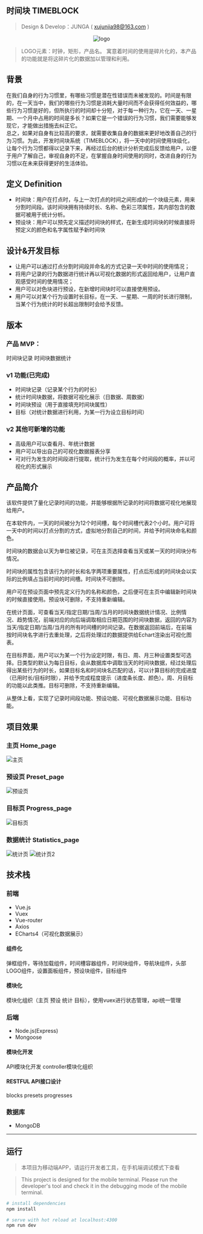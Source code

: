 ## 时间块 TIMEBLOCK
> Design & Develop：JUNGA ( xujunjia98@163.com )

<div align=center>

![logo](./photos/logo.png)

</div>

> LOGO元素：时钟，矩形，产品名。 寓意着时间的使用是碎片化的，本产品的功能就是将这碎片化的数据加以管理和利用。

## 背景

 在我们自身的行为习惯里，有哪些习惯是潜在性错误而未被发现的。时间是有限的，在一天当中，我们的哪些行为习惯是消耗大量时间而不会获得任何效益的，哪些行为习惯是好的，但所执行的时间却十分短，对于每一种行为，它在一天、一星期、一个月中占用的时间是多长？如果它是一个错误的行为习惯，我们需要能够发现它，才能做出措施去纠正它。  
 总之，如果对自身有比较高的要求，就需要收集自身的数据来更好地改善自己的行为习惯。为此，开发时间块系统（TIMEBLOCK），将一天中的时间使用块级化，让每个行为习惯都得以记录下来，再经过后台的统计分析完成后反馈给用户，以便于用户了解自己，审视自身的不足，在掌握自身时间使用的同时，改进自身的行为习惯以在未来获得更好的生活体验。 

## 定义 Definition

- 时间块：用户在打点时，与上一次打点的时间之间形成的一个块级元素，用来分割时间段。该时间块拥有持续时长、名称、色彩三项属性，其内部包含的数据可被用于统计分析。
- 预设块：用户可以预先定义描述时间块的样式，在新生成时间块的时候直接将预定义的颜色和名字属性赋予新时间块

## 设计&开发目标
- 让用户可以通过打点分割时间段并命名的方式记录一天中时间的使用情况；
- 将用户记录的行为数据进行统计再以可视化数据的形式返回给用户，让用户直观感受时间的使用情况；
- 用户可以对色块进行预设，在新增时间块时可以直接使用预设。
- 用户可以对某个行为设置时长目标，在一天、一星期、一周的时长进行限制，当某个行为统计的时长超出限制时会给予反馈。

## 版本
### 产品 MVP：
时间块记录 时间块数据统计

### v1 功能(已完成)
- 时间块记录（记录某个行为的时长）
- 统计时间块数据，将数据可视化展示（日数据、周数据）
- 时间块预设（用于直接填充时间块属性）
- 目标（对统计数据进行利用，为某一行为设立目标时间）

### v2 其他可新增的功能
- 高级用户可以查看月、年统计数据
- 用户可以导出自己的可视化数据报表分享
- 可对行为发生的时间段进行提取，统计行为发生在每个时间段的概率，并以可视化的形式展示

## 产品简介
该软件提供了量化记录时间的功能，并能够根据所记录的时间将数据可视化地展现给用户。

在本软件内，一天的时间被分为12个时间槽，每个时间槽代表2个小时。用户可将一天中的时间以打点分割的方式，虚拟地分割自己的时间，并给予时间块命名和颜色。

时间块的数据会以天为单位被记录，可在主页选择查看当天或某一天的时间块分布情况。

时间块的属性包含该行为的时长和名字两项重要属性，打点后形成的时间块会以实际的比例填占当前时间的时间槽。时间块不可删除。

用户可在预设页面中预先定义行为的名称和颜色，之后便可在主页中编辑新时间块的时候直接使用。预设块可删除，不支持重新编辑。

在统计页面，可查看当天/指定日期/当周/当月的时间块数据统计情况、比例情况、趋势情况，前端对应的向后端调取相应日期范围的时间块数据，返回的内容为当天/指定日期/当周/当月的所有时间槽的时间记录。在数据返回前端后，在前端按时间块名字进行去重处理，之后将处理过的数据提供给Echart渲染出可视化图表。

在目标界面，用户可以为某一个行为设定时限，有日、周、月三种设置类型可选择。日类型的默认为每日目标，会从数据库中调取当天的时间块数据，经过处理后得出某些行为的时长，如果目标名和时间块名匹配的话，可以计算目标的完成进度（已用时长/目标时限），并给予完成程度提示（进度条长度、颜色）。周、月目标的功能以此类推。目标可删除，不支持重新编辑。

从整体上看，实现了记录时间段功能、预设功能、可视化数据展示功能、目标功能。


## 项目效果

### 主页 Home_page
![主页](./photos/home_.png)

### 预设页 Preset_page
![预设页](./photos/preset_.png)

### 目标页 Progress_page
![目标页](./photos/progress_.png)

### 数据统计 Statistics_page
![统计页](./photos/echart1.png)
![统计页2](./photos/echart2.png)


## 技术栈

### 前端
- Vue.js
- Vuex
- Vue-router
- Axios
- ECharts4（可视化数据展示）

#### 组件化
弹框组件，等待加载组件，时间槽容器组件，时间块组件，导航块组件，头部LOGO组件，设置面板组件，预设块组件，目标组件
#### 模块化
模块化组织（主页 预设 统计 目标），使用vuex进行状态管理，api统一管理

### 后端
- Node.js(Express)
- Mongoose

#### 模块化开发
API模块化开发 controller模块化组织

#### RESTFUL API接口设计
blocks presets progresses

### 数据库
- MongoDB

---

## 运行
> 本项目为移动端APP，请运行开发者工具，在手机端调试模式下查看

> This project is designed for the mobile terminal. Please run the developer's tool and check it in the debugging mode of the mobile terminal.

``` bash
# install dependencies
npm install

# serve with hot reload at localhost:4300
npm run dev
```


